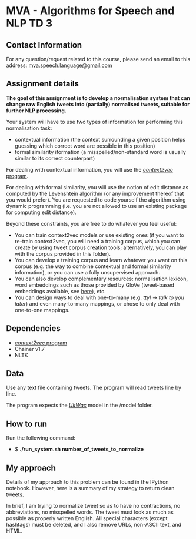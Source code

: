 MVA - Algorithms for Speech and NLP TD 3
========================================

## Contact Information
For any question/request related to this course, please send an email to this address: mva.speech.language@gmail.com

## Assignment details
**The goal of this assignment is to develop a normalisation system that can change raw English tweets into (partially) normalised tweets, suitable for further NLP processing.**

Your system will have to use two types of information for performing this normalisation task:
- contextual information (the context surrounding a given position helps guessing which correct word are possible in this position)
- formal similarity iformation (a misspelled/non-standard word is usually similar to its correct counterpart)

For dealing with contextual information, you will use the [*context2vec* program](https://github.com/orenmel/context2vec).

For dealing with formal similarity, you will use the notion of edit distance as computed by the Levenshtein algorithm (or any improvement thereof that you would prefer). You are requested to code yourself the algorithm using dynamic programming (i.e. you are not allowed to use an existing package for computing edit distance).

Beyond these constraints, you are free to do whatever you feel useful:
- You can train context2vec models or use existing ones (if you want to re-train context2vec, you will need a training corpus, which you can create by using tweet corpus creation tools; alternatively, you can play with the corpus provided in this folder).
- You can develop a training corpus and learn whatever you want on this corpus (e.g. the way to combine contextual and formal similarity information), or you can use a fully unsupervised approach.
- You can also develop complementary resources: normalisation lexicon, word embeddings such as those provided by GloVe (tweet-based embeddings available, see [here](https://nlp.stanford.edu/projects/glove/)), etc.
- You can design ways to deal with one-to-many (e.g. _ttyl_ -> _talk to you later_)  and even many-to-many mappings, or chose to only deal with one-to-one mappings.

## Dependencies

- [*context2vec* program](https://github.com/orenmel/context2vec)
- Chainer v1.7
- NLTK

## Data

Use any text file containing tweets. The program will read tweets line by line.

The program expects the [*UkWac*](http://irsrv2.cs.biu.ac.il/downloads/context2vec/context2vec.ukwac.model.package.tar.gz) model in the /model folder. 


## How to run

Run the following command: 

- $ <b>./run_system.sh number_of_tweets_to_normalize</b> 

## My approach

Details of my approach to this problem can be found in the IPython notebook. 
However, here is a summary of my strategy to return clean tweets.

In brief, I am trying to normalize tweet so as to have no contractions, no abbreviations, no misspelled words. The tweet must look as much as possible as properly written English. All special characters (except hashtags) must be deleted, and I also remove URLs, non-ASCII text, and HTML.







